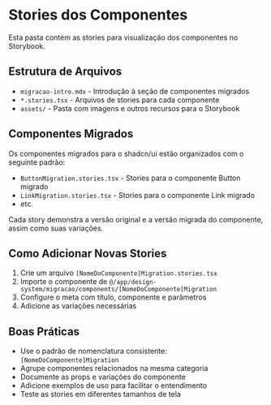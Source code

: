 # Stories dos Componentes

Esta pasta contém as stories para visualização dos componentes no Storybook.

## Estrutura de Arquivos

- `migracao-intro.mdx` - Introdução à seção de componentes migrados
- `*.stories.tsx` - Arquivos de stories para cada componente
- `assets/` - Pasta com imagens e outros recursos para o Storybook

## Componentes Migrados

Os componentes migrados para o shadcn/ui estão organizados com o seguinte padrão:

- `ButtonMigration.stories.tsx` - Stories para o componente Button migrado
- `LinkMigration.stories.tsx` - Stories para o componente Link migrado
- etc.

Cada story demonstra a versão original e a versão migrada do componente, assim como suas variações.

## Como Adicionar Novas Stories

1. Crie um arquivo `[NomeDoComponente]Migration.stories.tsx`
2. Importe o componente de `@/app/design-system/migracao/components/[NomeDoComponente]Migration`
3. Configure o meta com título, componente e parâmetros
4. Adicione as variações necessárias

## Boas Práticas

- Use o padrão de nomenclatura consistente: `[NomeDoComponente]Migration`
- Agrupe componentes relacionados na mesma categoria
- Documente as props e variações do componente
- Adicione exemplos de uso para facilitar o entendimento
- Teste as stories em diferentes tamanhos de tela 